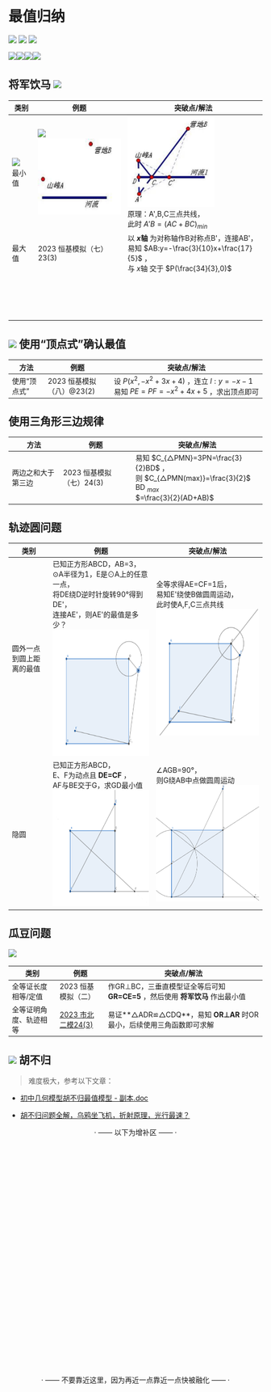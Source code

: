 # 最值归纳
<img src="https://img.shields.io/badge/版本-Beta 1.2 (2023.6.4)-a" height="25"> <img src="https://img.shields.io/badge/对应考题-不固定-blue" height="25"> <img src="https://img.shields.io/badge/分值-3~5分-brown" height="25">

<img src=a></img><img src=a></img><img src=a></img><img src=a></img>

## 将军饮马 <a href='https://baike.baidu.com/item/%E5%B0%86%E5%86%9B%E9%A5%AE%E9%A9%AC%E9%97%AE%E9%A2%98/413245?fr=aladdin'><img src="https://img.shields.io/badge/百度百科-2932e0?logo=baidu" height="20"></a>

|类别|例题|突破点/解法|
|-|-|-|
|<img src="https://img.shields.io/badge/基础-ff0000" height="20"><br> 最小值|<img src="https://img.shields.io/badge/百度百科-2932e0?logo=baidu" height="20"><br><img src="3801213fb80e7bec498b54892f2eb9389b506b00.jpg" height="150">|<img src="43a7d933c895d1432481b34b73f082025baf07e6.jpg" height="180"><br>原理：A',B,C三点共线，<br>此时 $A'B={(AC+BC)}_{min}$ |
|最大值|2023 恒基模拟（七）23(3)|以 **$x$轴** 为对称轴作B对称点B'，连接AB'，<br>易知 $AB:y=-\frac{3}{10}x+\frac{17}{5}$ ，<br>与 $x$轴 交于 $P(\frac{34}{3},0)$
|<br><br><br><br><br>||

## <img src="https://img.shields.io/badge/联动二次函数-12a182" height="26"> 使用“顶点式”确认最值

|方法|例题|突破点/解法|
|-|-|-|
|使用“顶点式”|2023 恒基模拟（八）@23(2)|设 $P(x^2,-x^2+3x+4 )$ ，连立 $l:y=-x-1$ 易知 $PE=PF=-x^2+4x+5$ ，求出顶点即可|

## 使用三角形三边规律
|方法|例题|突破点/解法|
|-|-|-|
|两边之和大于第三边|2023 恒基模拟（七）24(3)|易知 $C_{△PMN}=3PN=\frac{3}{2}BD$ ，<br>则 $C_{△PMN(max)}=\frac{3}{2}$ BD $_{max}$ <br> $=\frac{3}{2}(AD+AB)$

## 轨迹圆问题

|类别|例题|突破点/解法|
|-|-|-|
|圆外一点到圆上距离的最值|已知正方形ABCD，AB=3，<br>⊙A半径为1，E是⊙A上的任意一点，<br>将DE绕D逆时针旋转90°得到DE'，<br>连接AE'，则AE'的最值是多少？<img src='最值题目1.png' height="250px"> |全等求得AE=CF=1后，<br>易知E'绕使B做圆周运动，<br>此时使A,F,C三点共线<br><img src='最值题目3.png' height="250px">|
|隐圆|已知正方形ABCD，<br>E、F为动点且 **DE=CF** ，<br>AF与BE交于G，求GD最小值<img src='最值题目2.png' height="230px">|∠AGB=90°，<br>则G绕AB中点做圆周运动 <img src='最值题目4.png' height="230px">

## 瓜豆问题

<img src="https://img.shields.io/badge/💡提 示-找全等-1ba784" height="25">

|类别|例题|突破点/解法|
|-|-|-|
|全等证长度相等/定值|2023 恒基模拟（二）|作GR⊥BC，三垂直模型证全等后可知 **GR=CE=5** ，然后使用 **将军饮马** 作出最小值|
|全等证明角度、轨迹相等|[2023 市北二模24(3)](https://www.jyeoo.com/math/ques/detail/4d24102e-2151-4150-853a-670daaf25d70?so=4&yr=2023&rg=1080200)|易证**△ADR≌△CDQ**，易知 **OR⊥AR** 时OR最小，后续使用三角函数即可求解|

## <img src="https://img.shields.io/badge/难-ff0000" height="26"> 胡不归

> 难度极大，参考以下文章：

- [初中几何模型胡不归最值模型 - 副本.doc](https://laobanzhang0-my.sharepoint.com/:w:/g/personal/laobanzhang_laobanzhang0_onmicrosoft_com/ERKd-4od5spLmYrNmwA3QoYB0Iovi4nKT3vIJO0-3Cd-IA?e=pvyvW4)

- [胡不归问题全解，乌鸦坐飞机，折射原理，光行最速？](https://mp.weixin.qq.com/s/Nho6n-vb-uak74wUDMTcaQ)



<div align="center">

· —— 以下为增补区 —— ·

<br><br><br><br><br><br><br><br><br><br><br><br><br><br><br><br><br><br><br><br><br><br><br><br><br><br>

· —— 不要靠近这里，因为再近一点靠近一点快被融化 —— ·

</div>
